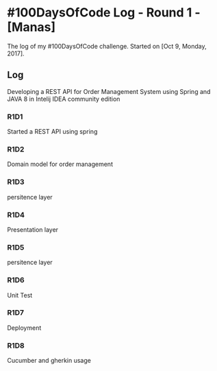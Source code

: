 # #100DaysOfCode Log - Round 1 - [Manas]

The log of my #100DaysOfCode challenge. Started on [Oct 9, Monday, 2017].

## Log

Developing a REST API for Order Management System using Spring and JAVA 8 in Intelij IDEA community edition

### R1D1 
Started a REST API using spring

### R1D2
Domain model for order management

### R1D3
persitence layer

### R1D4
Presentation layer

### R1D5
persitence layer

### R1D6
Unit Test

### R1D7
Deployment

### R1D8
Cucumber and gherkin usage
